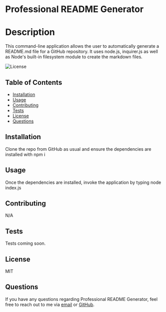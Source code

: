 # Professional README Generator

  # Description

  This command-line application allows the user to automatically generate a README.md file for a GitHub repository. It uses node.js, inquirer.js as well as Node's built-in filesystem module to create the markdown files.

  ![License](https://img.shields.io/badge/license-MIT-7cff00)

  ## Table of Contents

  - [Installation](#installation)
  - [Usage](#usage)
  - [Contributing](#contributing)
  - [Tests](#tests)
  - [License](#license)
  - [Questions](#questions)

  ## Installation

  Clone the repo from GitHub as usual and ensure the dependencies are installed with npm i

  ## Usage

  Once the dependencies are installed, invoke the application by typing node index.js

  ## Contributing

  N/A 

  ## Tests

  Tests coming soon.

  ## License

  MIT

  ## Questions

  If you have any questions regarding Professional README Generator, feel free to reach out to me via [email](mailto:hello@goodbye.co) or [GitHub](https://github.com/zerofloat).

